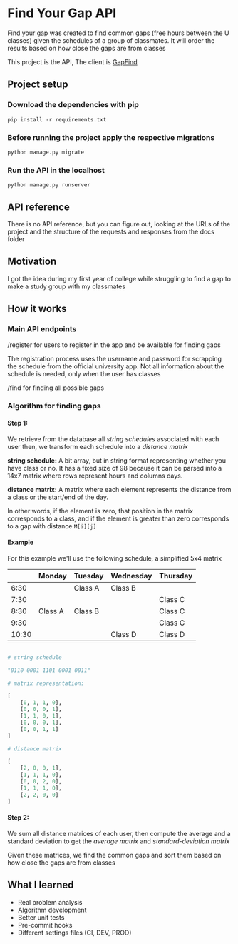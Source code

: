 # Find Your Gap API

Find your gap was created to find common gaps (free hours between the U classes) given the schedules of a group of classmates. It will order the results based on how close the gaps are from classes

This project is the API, The client is [GapFind](https://github.com/dgop92/GFind)

## Project setup

### Download the dependencies with pip

```
pip install -r requirements.txt
```

### Before running the project apply the respective migrations

```
python manage.py migrate
```

### Run the API in the localhost

```
python manage.py runserver
```

## API reference

There is no API reference, but you can figure out, looking at the URLs of the project and the structure of the requests and responses from the docs folder

## Motivation

I got the idea during my first year of college while struggling to find a gap to make a study group with my classmates

## How it works

### Main API endpoints

/register for users to register in the app and be available for finding gaps

The registration process uses the username and password for scrapping the schedule from the official university app. Not all information about the schedule is needed, only when the user has classes

/find for finding all possible gaps

### Algorithm for finding gaps

#### Step 1:

We retrieve from the database all _string schedules_ associated with each user then, we transform each schedule into a _distance matrix_

**string schedule:** A bit array, but in string format representing whether you have class or no. It has a fixed size of 98 because it can be parsed into a 14x7 matrix where rows represent hours and columns days.

**distance matrix:** A matrix where each element represents the distance from a class or the start/end of the day.

In other words, if the element is zero, that position in the matrix corresponds to a class, and if the element is greater than zero corresponds to a gap with distance `M[i][j]`

#### Example

For this example we'll use the following schedule, a simplified 5x4 matrix

|       | Monday  | Tuesday | Wednesday | Thursday |
|-------|---------|---------|-----------|----------|
| 6:30  |         | Class A | Class B   |          |
| 7:30  |         |         |           | Class C  |
| 8:30  | Class A | Class B |           | Class C  |
| 9:30  |         |         |           | Class C  |
| 10:30 |         |         | Class D   | Class D  |


```python

# string schedule

"0110 0001 1101 0001 0011"

# matrix representation:

[
    [0, 1, 1, 0],
    [0, 0, 0, 1],
    [1, 1, 0, 1],
    [0, 0, 0, 1],
    [0, 0, 1, 1]
]

# distance matrix

[
    [2, 0, 0, 1],
    [1, 1, 1, 0],
    [0, 0, 2, 0],
    [1, 1, 1, 0],
    [2, 2, 0, 0]
]


```

#### Step 2:

We sum all distance matrices of each user, then compute the average and a standard deviation to get the _average matrix_ and _standard-deviation matrix_

Given these matrices, we find the common gaps and sort them based on how close the gaps are from classes

## What I learned

* Real problem analysis
* Algorithm development
* Better unit tests
* Pre-commit hooks
* Different settings files (CI, DEV, PROD)
